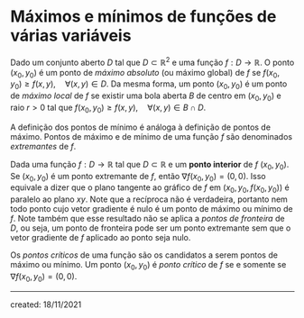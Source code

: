 # Máximos e mínimos de funções de várias variáveis
Dado um conjunto aberto $D$ tal que $D \subset \mathbb{R}^2$ e uma função $f: D \to \mathbb{R}$. O ponto $(x_0, y_0)$ é um ponto de *máximo absoluto* (ou máximo global) de $f$ se $f(x_0, y_0) \geq f(x,y), \quad \forall (x,y) \in D$. Da mesma forma, um ponto $(x_0,y_0)$ é um ponto de *máximo local* de $f$ se existir uma bola aberta $B$ de centro em $(x_0, y_0)$ e raio $r > 0$ tal que $f(x_0, y_0) \geq f(x,y), \quad \forall (x,y) \in B \cap D$.

A definição dos pontos de mínimo é análoga à definição de pontos de máximo. Pontos de máximo e de mínimo de uma função $f$ são denominados *extremantes* de $f$.

Dada uma função $f : D \to \mathbb{R}$ tal que $D \subset \mathbb{R}$ e um **ponto interior** de $f$ $(x_0, y_0)$. Se  $(x_0, y_0)$ é um ponto extremante de $f$, então $\nabla f(x_0, y_0) = (0,0)$. Isso equivale a dizer que o plano tangente ao gráfico de $f$ em $(x_0, y_0, f(x_0, y_0))$ é paralelo ao plano $xy$. Note que a recíproca não é verdadeira, portanto nem todo ponto cujo vetor gradiente é nulo é um ponto de máximo ou mínimo de $f$. Note também que esse resultado não se aplica a *pontos de fronteira* de $D$, ou seja, um ponto de fronteira pode ser um ponto extremante sem que o vetor gradiente de $f$ aplicado ao ponto seja nulo.

Os *pontos críticos* de uma função são os candidatos a serem pontos de máximo ou mínimo. Um ponto $(x_0, y_0)$ é *ponto crítico* de $f$ se e somente se $\nabla f(x_0, y_0) = (0,0)$.

---

created: 18/11/2021
